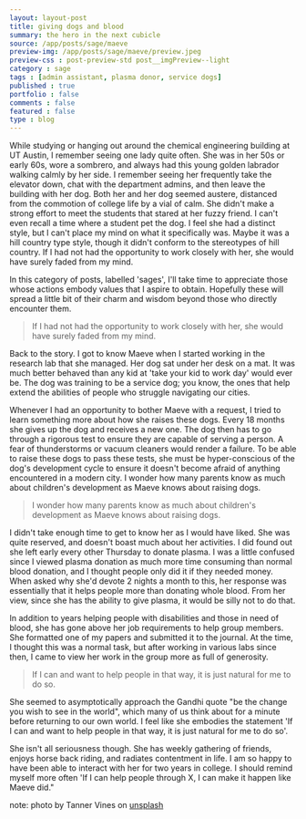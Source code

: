 ```yaml
---
layout: layout-post
title: giving dogs and blood
summary: the hero in the next cubicle
source: /app/posts/sage/maeve
preview-img: /app/posts/sage/maeve/preview.jpeg
preview-css : post-preview-std post__imgPreview--light
category : sage
tags : [admin assistant, plasma donor, service dogs]
published : true
portfolio : false
comments : false
featured : false
type : blog
---
```


While studying or hanging out around the chemical engineering building at UT Austin, I remember seeing one lady quite often. She was in her 50s or early 60s, wore a sombrero, and always had this young golden labrador walking calmly by her side. I remember seeing her frequently take the elevator down, chat with the department admins, and then leave the building with her dog. Both her and her dog seemed austere, distanced from the commotion of college life by a vial of calm. She didn't make a strong effort to meet the students that stared at her fuzzy friend. I can't even recall a time where a student pet the dog. I feel she had a distinct style, but I can't place my mind on what it specifically was. Maybe it was a hill country type style, though it didn't conform to the stereotypes of hill country. If I had not had the opportunity to work closely with her, she would have surely faded from my mind. 

In this category of posts, labelled 'sages', I'll take time to appreciate those whose actions embody values that I aspire to obtain. Hopefully these will spread a little bit of their charm and wisdom beyond those who directly encounter them. 

> If I had not had the opportunity to work closely with her, she would have surely faded from my mind. 

Back to the story. I got to know Maeve when I started working in the research lab that she managed. Her dog sat under her desk on a mat. It was much better behaved than any kid at 'take your kid to work day' would ever be. The dog was training to be a service dog; you know, the ones that help extend the abilities of people who struggle navigating our cities.

Whenever I had an opportunity to bother Maeve with a request, I tried to learn something more about how she raises these dogs. Every 18 months she gives up the dog and receives a new one. The dog then has to go through a rigorous test to ensure they are capable of serving a person. A fear of thunderstorms or vacuum cleaners would render a failure. To be able to raise these dogs to pass these tests, she must be hyper-conscious of the dog's development cycle to ensure it doesn't become afraid of anything encountered in a modern city. I wonder how many parents know as much about children's development as Maeve knows about raising dogs. 

> I wonder how many parents know as much about children's development as Maeve knows about raising dogs. 

I didn't take enough time to get to know her as I would have liked. She was quite reserved, and doesn't boast much about her activities. I did found out she left early every other Thursday to donate plasma. I was a little confused since I viewed plasma donation as much more time consuming than normal blood donation, and I thought people only did it if they needed money. When asked why she'd devote 2 nights a month to this, her response was essentially that it helps people more than donating whole blood. From her view, since she has the ability to give plasma, it would be silly not to do that.

In addition to years helping people with disabilities and those in need of blood, she has gone above her job requirements to help group members. She formatted one of my papers and submitted it to the journal. At the time, I thought this was a normal task, but after working in various labs since then, I came to view her work in the group more as full of generosity. 

> If I can and want to help people in that way, it is just natural for me to do so.

She seemed to asymptotically approach the Gandhi quote "be the change you wish to see in the world", which many of us think about for a minute before returning to our own world. I feel like she embodies the statement 'If I can and want to help people in that way, it is just natural for me to do so'.

She isn't all seriousness though. She has weekly gathering of friends, enjoys horse back riding, and radiates contentment in life. I am so happy to have been able to interact with her for two years in college. I should remind myself more often 'If I can help people through X, I can make it happen like Maeve did."

note: photo by Tanner Vines on [unsplash](https://unsplash.com/photos/E-1tnSNP0y4)


